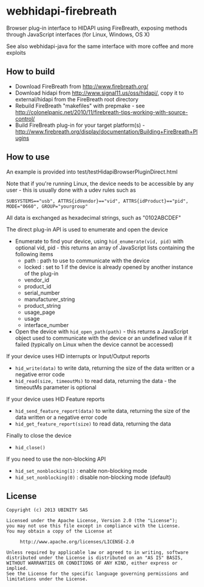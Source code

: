 webhidapi-firebreath
====================

Browser plug-in interface to HIDAPI using FireBreath, exposing methods through JavaScript interfaces (for Linux, Windows, OS X)

See also webhidapi-java for the same interface with more coffee and more exploits

How to build
-------------

  * Download FireBreath from http://www.firebreath.org/
  * Download hidapi from http://www.signal11.us/oss/hidapi/, copy it to external/hidapi from the FireBreath root directory
  * Rebuild FireBreath "makefiles" with prepmake - see http://colonelpanic.net/2010/11/firebreath-tips-working-with-source-control/
  * Build FireBreath plug-in for your target platform(s) - http://www.firebreath.org/display/documentation/Building+FireBreath+Plugins

How to use 
-----------

An example is provided into test/testHidapiBrowserPluginDirect.html

Note that if you're running Linux, the device needs to be accessible by any user - this is usually done with a udev rules such as 

	SUBSYSTEMS=="usb", ATTRS{idVendor}=="vid", ATTRS{idProduct}=="pid", MODE="0660", GROUP="yourgroup"

All data is exchanged as hexadecimal strings, such as "0102ABCDEF"

The direct plug-in API is used to enumerate and open the device

  * Enumerate to find your device, using `hid_enumerate(vid, pid)` with optional vid, pid - this returns an array of  JavaScript lists containing the following items
      * path : path to use to communicate with the device
      * locked : set to 1 if the device is already opened by another instance of the plug-in
      * vendor_id  
      * product_id  
      * serial_number 
      * manufacturer_string
      * product_string
      * usage_page
      * usage
      * interface_number
  * Open the device with `hid_open_path(path)` - this returns a JavaScript object used to communicate with the device or an undefined value if it failed (typically on Linux when the device cannot be accessed)

If your device uses HID interrupts or Input/Output reports

  * `hid_write(data)` to write data, returning the size of the data written or a negative error code
  * `hid_read(size, timeoutMs)` to read data, returning the data - the timeoutMs parameter is optional

If your device uses HID Feature reports

  * `hid_send_feature_report(data)` to write data, returning the size of the data written or a negative error code
  * `hid_get_feature_report(size)` to read data, returning the data

Finally to close the device 

  * `hid_close()`

If you need to use the non-blocking API

  * `hid_set_nonblocking(1)` : enable non-blocking mode
  * `hid_set_nonblocking(0)` : disable non-blocking mode (default) 

License
-------

	Copyright (c) 2013 UBINITY SAS 

	Licensed under the Apache License, Version 2.0 (the "License");
	you may not use this file except in compliance with the License.
	You may obtain a copy of the License at

       	 http://www.apache.org/licenses/LICENSE-2.0

	Unless required by applicable law or agreed to in writing, software
	distributed under the License is distributed on an "AS IS" BASIS,
	WITHOUT WARRANTIES OR CONDITIONS OF ANY KIND, either express or implied.
	See the License for the specific language governing permissions and
	limitations under the License.



